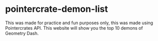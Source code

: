 # pointercrate-demon-list
 This was made for practice and fun purposes only, this was made using Pointercrates API. This website will show you the top 10 demons of Geometry Dash.
